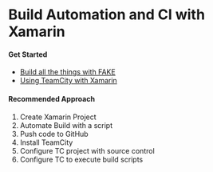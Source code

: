# Build Automation and CI with Xamarin

#### Get Started
- [Build all the things with FAKE](http://jonathanpeppers.com/Blog/build-all-the-things!-with-fake)
- [Using TeamCity with Xamarin](https://developer.xamarin.com/guides/cross-platform/ci/teamcity/)


#### Recommended Approach
1. Create Xamarin Project
2. Automate Build with a script
3. Push code to GitHub
4. Install TeamCity
5. Configure TC project with source control
6. Configure TC to execute build scripts

